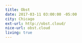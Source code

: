 ```yaml
---
title: Obst
date: 2017-03-11 03:00:00 -05:00
city: Chicago
ext-url: http://obst.cloud/
nice-url: obst.cloud
living: true
---
```


